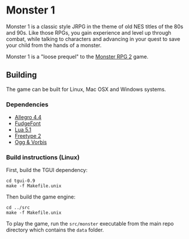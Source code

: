 # Monster 1

Monster 1 is a classic style JRPG in the theme of old NES titles of the 80s
and 90s. Like those RPGs, you gain experience and level up through combat,
while talking to characters and advancing in your quest to save your child
from the hands of a monster.

Monster 1 is a "loose prequel" to the [Monster RPG 2](http://www.nooskewl.ca/monster-rpg-2) game.

## Building

The game can be built for Linux, Mac OSX and Windows systems.

### Dependencies

* [Allegro 4.4](http://liballeg.org)
* [FudgeFont](http://fudgefont.sourceforge.net)
* [Lua 5.1](http://www.lua.org)
* [Freetype 2](http://freetype.org)
* [Ogg & Vorbis](http://www.xiph.org/downloads)

### Build instructions (Linux)

First, build the TGUI dependency:
```
cd tgui-0.9
make -f Makefile.unix
```

Then build the game engine:
```
cd ../src
make -f Makefile.unix
```

To play the game, run the ```src/monster``` executable from the main repo directory
which contains the ```data``` folder.
